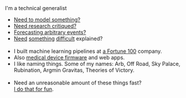 <div class="note">
  <div class="title">
    I'm a technical generalist
    <br>
  </div> 
  <div class="insides">
    <ul>
      <li>
        <a href="researches/">Need to model something?</a>
      </li>
          <!--  -->
      <li>
        <a href="researches/#service">Need research critiqued?</a>
      </li>
        <!--  -->
      <li>
        <a href="{{pred}}">Forecasting arbitrary events?</a>
      </li>
      <li>
        <a href="/stims">Need</a> <a href="/fermi">something</a> <a href="/games-of-life">difficult</a> explained?
      </li>
      <br>
        <!--  -->
      <li>
        I built machine learning pipelines at <a href="{{axafort}}">a Fortune 100</a> company.
      </li>
      <!--  -->
      <li>
        Also <a href="{{metha}}">medical device firmware</a> and web apps.
      </li>
      <li>
        I like naming things. Some of my names: Arb, Off Road, Sky Palace, Rubination, Argmin Gravitas, Theories of Victory. 
      </li>
      <br>
      <li>
        Need an unreasonable amount of these things fast?<br>
        <a href="/psych">I do that for fun</a>.
      </li>
  </ul>
  </div>
</div>
